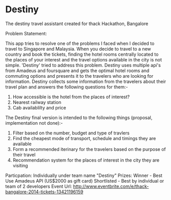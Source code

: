 Destiny
=============

The destiny travel assistant created for thack Hackathon, Bangalore

Problem Statement:

This app tries to resolve one of the problems I faced when I decided to travel to Singapore and Malaysia.
When you decide to travel to a new country and book the tickets, finding the hotel rooms centrally located to the places of your interest and the travel options available in the city is not simple.
'Destiny' tried to address this problem. Destiny uses multiple api's from Amadeus and foursquare and gets the optimal hotel rooms and commuting options and presents it to the travelers who are looking for information.
Destiny collects some information from the travelers about their travel plan and answers the following questions for them:-

1. How accessible is the hotel from the places of interest?
2. Nearest railway station
3. Cab availablilty and price

The Destiny final version is intended to the following things (proposal, implementation not done):-

1. Filter based on the number, budget and type of travlers
2. Find the cheapest mode of transport, schedule and timings they are available
3. Form a recommended iterinary for the travelers based on the purpose of their travel
4. Recommendation system for the places of interest in the city they are visiting

Particpation: Individually under team name "Destiny"
Prizes: Winner - Best Use Amadeus API (US$2000 as gift card)
Shortlisted - Best by individual or team of 2 developers
Event Url: http://www.eventbrite.com/e/thack-bangalore-2014-tickets-13421196159

